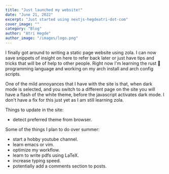 ```yaml
---
title: "Just launched my website!"
date: "June 21, 2022"
excerpt: "Just started using nextjs-hegdeatri-dot-com"
cover_image: ""
category: "Blog"
author: "Atri Hegde"
author_image: "/images/logo.png"
---
```

I finally got around to writing a static page website using zola. I can now save snippets of insight on here to refer back later or
just have tips and tricks that will be of help to other people. Right now I'm learning the rust 🦀 programming language and working 
on my arch install and arch config scripts.

One of the mild annoyances that I have with the site is that, when dark mode is selected, and you switch to a different page on the site
you will have a flash of the white theme, before the javascript activates dark mode. I don't have a fix for this just yet as I am still learning zola.

Things to update in the site:
- detect preferred theme from browser.

Some of the things I plan to do over summer: 
- start a hobby youtube channel.
- learn emacs or vim.
- optimize my workflow.
- learn to write pdfs using LaTeX.
- increase typing speed.
- potentially add a comments section to posts.
